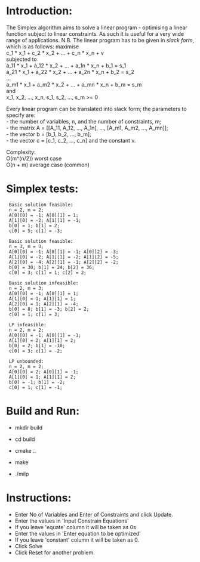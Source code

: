 # Introduction:

The Simplex algorithm aims to solve a linear program - optimising a linear function subject
 to linear constraints. As such it is useful for a very wide range of applications.
 N.B. The linear program has to be given in *slack form*, which is as follows:
 maximise  
     c_1 * x_1 + c_2 * x_2 + ... + c_n * x_n + v  
 subjected to  
     a_11 * x_1 + a_12 * x_2 + ... + a_1n * x_n + b_1 = s_1  
     a_21 * x_1 + a_22 * x_2 + ... + a_2n * x_n + b_2 = s_2  
     ...  
     a_m1 * x_1 + a_m2 * x_2 + ... + a_mn * x_n + b_m = s_m  
 and  
     x_1, x_2, ..., x_n, s_1, s_2, ..., s_m >= 0  

 Every linear program can be translated into slack form; the parameters to specify are:  
    - the number of variables, n, and the number of constraints, m;  
    - the matrix A = [[A_11, A_12, ..., A_1n], ..., [A_m1, A_m2, ..., A_mn]];  
    - the vector b = [b_1, b_2, ..., b_m];  
    - the vector c = [c_1, c_2, ..., c_n] and the constant v.  

 Complexity:    
    O(m^(n/2)) worst case  
    O(n + m) average case (common)  

# Simplex tests:

     Basic solution feasible:
     n = 2, m = 2;
     A[0][0] = -1; A[0][1] = 1;
     A[1][0] = -2; A[1][1] = -1;
     b[0] = 1; b[1] = 2;
     c[0] = 5; c[1] = -3;

     Basic solution feasible:
     n = 3, m = 3;
     A[0][0] = -1; A[0][1] = -1; A[0][2] = -3;
     A[1][0] = -2; A[1][1] = -2; A[1][2] = -5;
     A[2][0] = -4; A[2][1] = -1; A[2][2] = -2;
     b[0] = 30; b[1] = 24; b[2] = 36;
     c[0] = 3; c[1] = 1; c[2] = 2;

     Basic solution infeasible:
     n = 2, m = 3;
     A[0][0] = -1; A[0][1] = 1;
     A[1][0] = 1; A[1][1] = 1;
     A[2][0] = 1; A[2][1] = -4;
     b[0] = 8; b[1] = -3; b[2] = 2;
     c[0] = 1; c[1] = 3;

     LP infeasible:
     n = 2, m = 2;
     A[0][0] = -1; A[0][1] = -1;
     A[1][0] = 2; A[1][1] = 2;
     b[0] = 2; b[1] = -10;
     c[0] = 3; c[1] = -2;

     LP unbounded:
     n = 2, m = 2;
     A[0][0] = 2; A[0][1] = -1;
     A[1][0] = 1; A[1][1] = 2;
     b[0] = -1; b[1] = -2;
     c[0] = 1; c[1] = -1;

# Build and Run:

- mkdir build
- cd build
- cmake ..
- make

- ./milp

# Instructions:

- Enter No of Variables and Enter of Constraints and click Update.
- Enter the values in 'Input Constrain Equations' 
- If you leave 'equate' column it will be taken as 0s
- Enter the values in 'Enter equation to be optimized'
- If you leave 'constant' column it will be taken as 0.
- Click Solve
- Click Reset for another problem.

